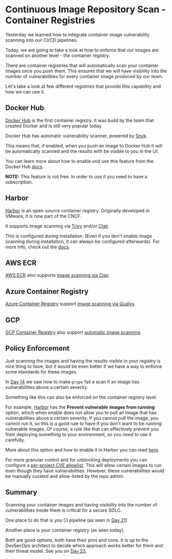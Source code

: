 # Continuous Image Repository Scan - Container Registries

Yesterday we learned how to integrate container image vulnerability scanning into our CI/CD pipelines.

Today, we are going to take a look at how to enforce that our images are scanned on another level - the container registry.

There are container registries that will automatically scan your container images once you push them.
This ensures that we will have visibility into the number of vulnerabilities for every container image produced by our team.

Let's take a look at few different registries that provide this capability and how we can use it.

## Docker Hub

[Docker Hub](https://hub.docker.com/) is the first container registry.
It was build by the team that created Docker and is still very popular today.

Docker Hub has automatic vulnerability scanner, powered by [Snyk](https://snyk.io/).

This means that, if enabled, when you push an image to Docker Hub it will be automatically scanned and the results with be visible to you in the UI.

You can learn more about how to enable and use this feature from the Docker Hub [docs](https://docs.docker.com/docker-hub/vulnerability-scanning/).

**NOTE:** This feature is not free.
In order to use it you need to have a subscription.

## Harbor

[Harbor](https://goharbor.io/) is an open-source container registry.
Originally developed in VMware, it is now part of the CNCF.

It supports image scanning via [Trivy](https://github.com/aquasecurity/trivy) and/or [Clair](https://github.com/quay/clair).

This is configured during installation.
(Even if you don't enable image scanning during installation, it can always be configured afterwards).
For more info, check out the [docs](https://goharbor.io/docs/2.0.0/administration/vulnerability-scanning/).

## AWS ECR

[AWS ECR](https://aws.amazon.com/ecr/) also supports [image scanning via Clair](https://docs.aws.amazon.com/AmazonECR/latest/userguide/image-scanning-basic.html).

## Azure Container Registry

[Azure Container Registry](https://azure.microsoft.com/en-us/products/container-registry) support [image scanning via Qualys](https://azure.microsoft.com/en-us/updates/vulnerability-scanning-for-images-in-azure-container-registry-is-now-generally-available/).

## GCP

[GCP Container Registry](https://cloud.google.com/container-registry) also support [automatic image scanning](https://cloud.google.com/container-analysis/docs/automated-scanning-howto).

## Policy Enforcement

Just scanning the images and having the results visible in your registry is nice thing to have,
but it would be even better if we have a way to enforce some standards for these images.

In [Day 14](day14.md) we saw how to make `grype` fail a scan if an image has vulnerabilities above a certain severity.

Something like this can also be enforced on the container registry level.

For example, [Harbor](https://goharbor.io/) has the **Prevent vulnerable images from running** option, which when enable does not allow you to pull an image that has vulnerabilities above a certain severity.
If you cannot pull the image, you cannot run it, so this is a good rule to have if you don't want to be running vulnerable images.
Of course, a rule like that can effectively prevent you from deploying something to your environment, so you need to use it carefully.

More about this option and how to enable it in Harbor you can read [here](https://goharbor.io/docs/2.3.0/working-with-projects/project-configuration/).

For more granular control and for unblocking deployments you can configure a [per-project CVE allowlist](https://goharbor.io/docs/2.3.0/working-with-projects/project-configuration/configure-project-allowlist/).
This will allow certain images to run even though they have vulnerabilities.
However, these vulnerabilities would be manually curated and allow-listed by the repo admin.

## Summary

Scanning your container images and having visibility into the number of vulnerabilities inside them is critical for a secure SDLC.

One place to do that is you CI pipeline (as seen in [Day 21](day21.md)).

Another place is your container registry (as seen today).

Both are good options, both have their pros and cons.
It is up to the DevSecOps architect to decide which approach works better for them and their threat model.
See you on [Day 23](day23.md).

